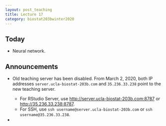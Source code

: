 ```yaml
---
layout: post_teaching
title: Lecture 17
category: biostat203bwinter2020
---
```


## Today

- Neural network.  

## Announcements

- Old teaching server has been disabled. From March 2, 2020, both IP addresses `server.ucla-biostat-203b.com` and `35.236.33.238` point to the new teaching server.  
    - For RStudio Server, use <http://server.ucla-biostat-203b.com:8787> or <http://35.236.33.238:8787>.   
    - For SSH, use `ssh username@server.ucla-biostat-203b.com` or `ssh username@35.236.33.238`.
    
- 